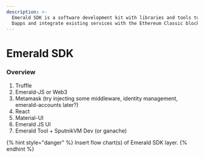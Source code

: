 ```yaml
---
description: >-
  Emerald SDK is a software development kit with libraries and tools to build
  Dapps and integrate existing services with the Ethereum Classic blockchain.
---
```


# Emerald SDK

### Overview

1. Truffle
2. Emerald-JS or Web3
3. Metamask \(try injecting some middleware, identity management, emerald-accounts later?\)
4. React
5. Material-UI
6. Emerald JS UI
7. Emerald Tool + SputnikVM Dev \(or ganache\)

{% hint style="danger" %}
Insert flow chart\(s\) of Emerald SDK layer.
{% endhint %}



